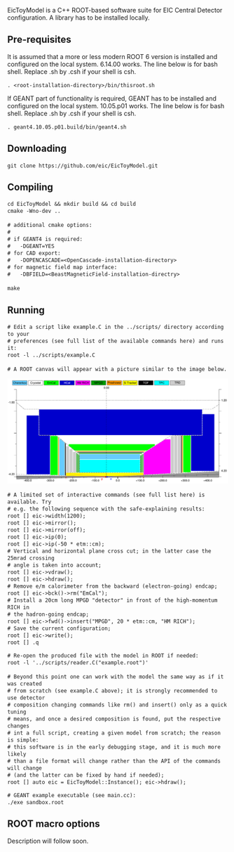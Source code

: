 
  EicToyModel is a C++ ROOT-based software suite for EIC Central Detector 
configuration. A library has to be installed locally.  

Pre-requisites
--------------

It is assumed that a more or less modern ROOT 6 version is installed and configured 
on the local system. 6.14.00 works. The line below is for bash shell. Replace .sh
by .csh if your shell is csh.

```
. <root-installation-directory>/bin/thisroot.sh
```

If GEANT part of functionality is required, GEANT has to be installed and configured
on the local system. 10.05.p01 works. The line below is for bash shell. Replace .sh
by .csh if your shell is csh.


```
. geant4.10.05.p01.build/bin/geant4.sh
```

Downloading
-----------

```
git clone https://github.com/eic/EicToyModel.git
```

Compiling
---------

```
cd EicToyModel && mkdir build && cd build
cmake -Wno-dev ..

# additional cmake options:
#
# if GEANT4 is required:
#   -DGEANT=YES
# for CAD export:
#   -DOPENCASCADE=<OpenCascade-installation-directory>
# for magnetic field map interface:
#   -DBFIELD=<BeastMagneticField-installation-directry>

make 
```

Running
-------
  
```
# Edit a script like example.C in the ../scripts/ directory according to your 
# preferences (see full list of the available commands here) and runs it:
root -l ../scripts/example.C

# A ROOT canvas will appear with a picture similar to the image below.
```

![](doc/sandbox.root.png)

```
# A limited set of interactive commands (see full list here) is available. Try 
# e.g. the following sequence with the safe-explaining results: 
root [] eic->width(1200); 
root [] eic->mirror();
root [] eic->mirror(off);
root [] eic->ip(0);
root [] eic->ip(-50 * etm::cm);
# Vertical and horizontal plane cross cut; in the latter case the 25mrad crossing 
# angle is taken into account; 
root [] eic->vdraw();
root [] eic->hdraw();
# Remove e/m calorimeter from the backward (electron-going) endcap;
root [] eic->bck()->rm("EmCal");
# Install a 20cm long MPGD "detector" in front of the high-momentum RICH in 
# the hadron-going endcap;
root [] eic->fwd()->insert("MPGD", 20 * etm::cm, "HM RICH");
# Save the current configuration;
root [] eic->write();
root [] .q
```

```
# Re-open the produced file with the model in ROOT if needed:
root -l '../scripts/reader.C("example.root")'

# Beyond this point one can work with the model the same way as if it was created 
# from scratch (see example.C above); it is strongly recommended to use detector 
# composition changing commands like rm() and insert() only as a quick tuning 
# means, and once a desired composition is found, put the respective changes
# int a full script, creating a given model from scratch; the reason is simple:
# this software is in the early debugging stage, and it is much more likely 
# than a file format will change rather than the API of the commands will change 
# (and the latter can be fixed by hand if needed);
root [] auto eic = EicToyModel::Instance(); eic->hdraw();
```


```
# GEANT example executable (see main.cc):
./exe sandbox.root
```

ROOT macro options
------------------

Description will follow soon.